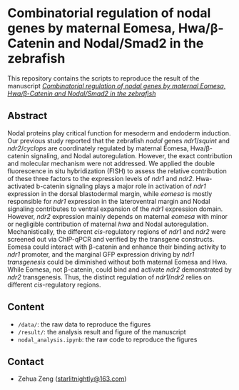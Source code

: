 # Combinatorial regulation of nodal genes by maternal Eomesa, Hwa/β-Catenin and Nodal/Smad2 in the zebrafish

This repository contains the scripts to reproduce the result of the manuscript [*Combinatorial regulation of nodal genes by maternal Eomesa, Hwa/β-Catenin and Nodal/Smad2 in the zebrafish*]( )

## Abstract

 Nodal proteins play critical function for mesoderm and endoderm induction. Our previous study reported that the zebrafish *nodal* genes *ndr1*/*squint* and *ndr2*/*cyclops* are coordinately regulated by maternal Eomesa, Hwa/β-catenin signaling, and Nodal autoregulation. However, the exact contribution and molecular mechanism were not addressed. We applied the double fluorescence in situ hybridization (FISH) to assess the relative contribution of these three factors to the expression levels of *ndr1* and *ndr2*. Hwa-activated b-catenin signaling plays a major role in activation of *ndr1* expression in the dorsal blastodermal margin, while *eomesa* is mostly responsible for *ndr1* expression in the lateroventral margin and Nodal signaling contributes to ventral expansion of the *ndr1* expression domain. However, *ndr2* expression mainly depends on maternal *eomesa* with minor or negligible contribution of maternal *hwa* and Nodal autoregulation. Mechanistically, the different *cis*-regulatory regions of *ndr1* and *ndr2* were screened out via ChIP-qPCR and verified by the transgene constructs. Eomesa could interact with β-catenin and enhance their binding activity to *ndr1* promoter, and the marginal GFP expression driving by *ndr1 transgenesis* could be diminished without both maternal Eomesa and Hwa. While Eomesa, not β-catenin, could bind and activate *ndr2* demonstrated by *ndr2* transgenesis. Thus, the distinct regulation of *ndr1*/*ndr2* relies on different *cis*-regulatory regions.

## Content

- `/data/`: the raw data to reproduce the figures
- `/result/`: the analysis result and figure of the manuscript
- `nodal_analysis.ipynb`: the raw code to reproduce the figures

## Contact

- Zehua Zeng (starlitnightly@163.com)